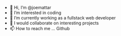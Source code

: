 - 👋 Hi, I’m @joemattar
- 👀 I’m interested in coding
- 🌱 I’m currently working as a fullstack web developer
- 💞️ I would collaborate on interesting projects
- 📫 How to reach me ... Github

<!---
joemattar/joemattar is a ✨ special ✨ repository because its `README.md` (this file) appears on your GitHub profile.
You can click the Preview link to take a look at your changes.
--->
